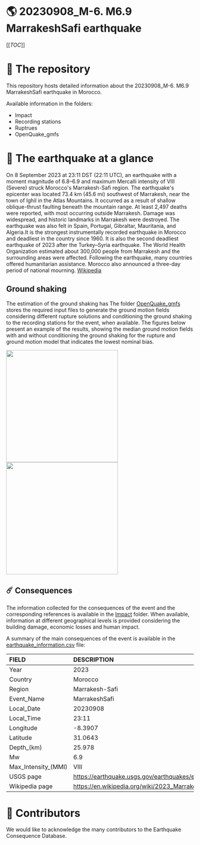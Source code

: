 # 🌎 20230908_M-6. M6.9 MarrakeshSafi earthquake
[[_TOC_]]

# 📂 The repository  

This repository hosts detailed information about the 20230908_M-6. M6.9 MarrakeshSafi earthquake in Morocco.

Available information in the folders:

- Impact
- Recording stations
- Ruptrues
- OpenQuake_gmfs 


# 🚀 The earthquake at a glance 

On 8 September 2023 at 23:11 DST (22:11 UTC), an earthquake with a moment magnitude of 6.8–6.9 and maximum Mercalli intensity of VIII (Severe) struck Morocco's Marrakesh-Safi region. The earthquake's epicenter was located 73.4 km (45.6 mi) southwest of Marrakesh, near the town of Ighil in the Atlas Mountains. It occurred as a result of shallow oblique-thrust faulting beneath the mountain range. At least 2,497 deaths were reported, with most occurring outside Marrakesh. Damage was widespread, and historic landmarks in Marrakesh were destroyed. The earthquake was also felt in Spain, Portugal, Gibraltar, Mauritania, and Algeria.It is the strongest instrumentally recorded earthquake in Morocco and deadliest in the country since 1960. It is also the second deadliest earthquake of 2023 after the Turkey–Syria earthquake. The World Health Organization estimated about 300,000 people from Marrakesh and the surrounding areas were affected. Following the earthquake, many countries offered humanitarian assistance. Morocco also announced a three-day period of national mourning.
[Wikipedia](https://en.wikipedia.org/wiki/2023_Marrakesh-Safi_earthquake)



## Ground shaking

The estimation of the ground shaking has The folder [OpenQuake_gmfs](./OpenQuake_gmfs/) stores the required input files to generate the ground motion fields considering different rupture solutions and conditioning the ground shaking to the recording stations for the event, when available. The figures below present an example of the results, showing the median ground motion fields with and without conditioning the ground shaking for the rupture and ground motion model that indicates the lowest nominal bias.

<img src="./OpenQuake_gmfs/median_gmf_stations_none.png" height="300">
<img src="./OpenQuake_gmfs/median_gmf_stations_all.png" height="300">

## ☄️ Consequences

The information collected for the consequences of the event and the corresponding references is available in the [Impact](./Impact) folder. When available, information at different geographical levels is provided considering the building damage, economic losses and human impact.

A summary of the main consequences of the event is available in the [earthquake_information.csv](./earthquake_information.csv) file:

| FIELD                | DESCRIPTION                                                            |
|:---------------------|:-----------------------------------------------------------------------|
| Year                 | 2023                                                                   |
| Country              | Morocco                                                                |
| Region               | Marrakesh-Safi                                                         |
| Event_Name           | MarrakeshSafi                                                          |
| Local_Date           | 20230908                                                               |
| Local_Time           | 23:11                                                                  |
| Longitude            | -8.3907                                                                |
| Latitude             | 31.0643                                                                |
| Depth_(km)           | 25.978                                                                 |
| Mw                   | 6.9                                                                    |
| Max_Intensity_(MMI)  | VIII                                                                   |
| USGS page            | https://earthquake.usgs.gov/earthquakes/eventpage/us7000kufc/executive |
| Wikipedia page       | https://en.wikipedia.org/wiki/2023_Marrakesh-Safi_earthquake           |


# 🌟 Contributors 

We would like to acknowledge the many contributors to the Earthquake Consequence Database.
